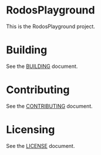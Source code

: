 # RodosPlayground

This is the RodosPlayground project.

# Building

See the [BUILDING](BUILDING.md) document.

# Contributing

See the [CONTRIBUTING](CONTRIBUTING.md) document.

# Licensing

See the [LICENSE](LICENSE.md) document.
<!--
Please go to https://choosealicense.com/ and choose a license that fits your
needs. GNU GPLv3 is a pretty nice option ;-)
-->
